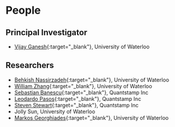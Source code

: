 # People


## Principal Investigator
- [Vijay Ganesh](https://ece.uwaterloo.ca/~vganesh/){:target="_blank"}, University of Waterloo


## Researchers
- [Behkish Nassirzadeh](https://ece.uwaterloo.ca/~bnassirz/){:target="_blank"}, University of Waterloo
- [William Zhang](https://www.linkedin.com/in/quan-zhang-william/?originalSubdomain=ca){:target="_blank"}, University of Waterloo
- [Sebastian Banescu](https://www.in.tum.de/i04/banescu/){:target="_blank"}, Quantstamp Inc
- [Leodardo Pasos](https://www.linkedin.com/in/lnrdpss/?originalSubdomain=ca){:target="_blank"}, Quantstamp Inc
- [Steven Stewart](https://medium.com/@stevenstewart_9009){:target="_blank"}, Quantstamp Inc
- Jolly Sun, University of Waterloo
- [Markos Georghiades](https://www.linkedin.com/in/markos-the-student/){:target="_blank"}, University of Waterloo
